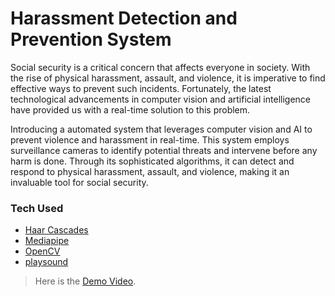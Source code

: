 # Harassment Detection and Prevention System 
Social security is a critical concern that affects everyone in society. With the rise of physical harassment, assault, and violence, it is imperative to find effective ways to prevent such incidents. Fortunately, the latest technological advancements in computer vision and artificial intelligence have provided us with a real-time solution to this problem.

Introducing a automated system that leverages computer vision and AI to prevent violence and harassment in real-time. This system employs surveillance cameras to identify potential threats and intervene before any harm is done. Through its sophisticated algorithms, it can detect and respond to physical harassment, assault, and violence, making it an invaluable tool for social security.

### Tech Used
- [Haar Cascades](https://github.com/opencv/opencv/tree/master/data/haarcascades)
- [Mediapipe](https://developers.google.com/mediapipe#:~:text=MediaPipe%20contains%20everything%20that%20you,devices%2C%20and%20IoT%2C%20effortlessly.)
- [OpenCV](https://opencv.org/)
- [playsound](https://pypi.org/project/playsound/)

> Here is the [Demo Video](https://drive.google.com/file/d/1f0LVxGdx5zf0GfVvOdQ25SllC2RGZt2k/view?usp=sharing).
